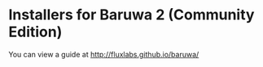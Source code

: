 Installers for Baruwa 2 (Community Edition)
=========

You can view a guide at http://fluxlabs.github.io/baruwa/

